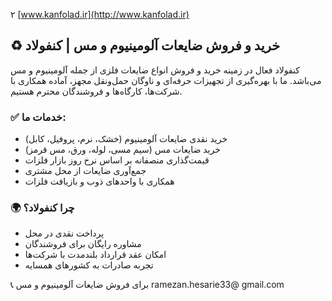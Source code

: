 ۲
[www.kanfolad.ir](http://www.kanfolad.ir)

## ♻️ خرید و فروش ضایعات آلومینیوم و مس | کنفولاد

کنفولاد فعال در زمینه خرید و فروش انواع ضایعات فلزی از جمله آلومینیوم و مس می‌باشد. ما با بهره‌گیری از تجهیزات حرفه‌ای و ناوگان حمل‌ونقل مجهز، آماده همکاری با شرکت‌ها، کارگاه‌ها و فروشندگان محترم هستیم.

### ✅ خدمات ما:
- خرید نقدی ضایعات آلومینیوم (خشک، نرم، پروفیل، کابل)
- خرید ضایعات مس (سیم مسی، لوله، ورق، مس قرمز)
- قیمت‌گذاری منصفانه بر اساس نرخ روز بازار فلزات
- جمع‌آوری ضایعات از محل مشتری
- همکاری با واحدهای ذوب و بازیافت فلزات

### 🌍 چرا کنفولاد؟
- پرداخت نقدی در محل
- مشاوره رایگان برای فروشندگان
- امکان عقد قرارداد بلندمدت با شرکت‌ها
- تجربه صادرات به کشورهای همسایه

📞 برای فروش ضایعات آلومینیوم و مس 
ramezan.hesarie33@ gmail.com


